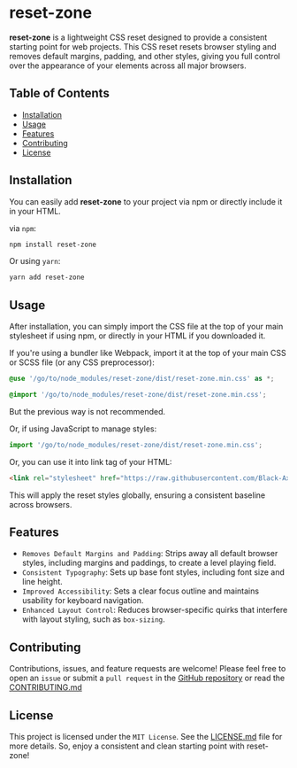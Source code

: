 # reset-zone

**reset-zone** is a lightweight CSS reset designed to provide a consistent starting point for web projects. This CSS reset resets browser styling and removes default margins, padding, and other styles, giving you full control over the appearance of your elements across all major browsers.

## Table of Contents

- [Installation](#installation)
- [Usage](#usage)
- [Features](#features)
- [Contributing](#contributing)
- [License](#license)

## Installation

You can easily add **reset-zone** to your project via npm or directly include it in your HTML.

via `npm`:
```bash
npm install reset-zone
```

Or using `yarn`:
```bash
yarn add reset-zone
```

## Usage
After installation, you can simply import the CSS file at the top of your main stylesheet if using npm, or directly in your HTML if you downloaded it.

If you're using a bundler like Webpack, import it at the top of your main CSS or SCSS file (or any CSS preprocessor):

```scss
@use '/go/to/node_modules/reset-zone/dist/reset-zone.min.css' as *;
```

```css
@import '/go/to/node_modules/reset-zone/dist/reset-zone.min.css';
```

But the previous way is not recommended.

Or, if using JavaScript to manage styles:
```javascript
import '/go/to/node_modules/reset-zone/dist/reset-zone.min.css';
```

Or, you can use it into link tag of your HTML:

```html
<link rel="stylesheet" href="https://raw.githubusercontent.com/Black-Axis/reset-zone/master/dist/reset-zone.min.css">
```

This will apply the reset styles globally, ensuring a consistent baseline across browsers.

## Features
- `Removes Default Margins and Padding`: Strips away all default browser styles, including margins and paddings, to create a level playing field.
- `Consistent Typography`: Sets up base font styles, including font size and line height.
- `Improved Accessibility`: Sets a clear focus outline and maintains usability for keyboard navigation.
- `Enhanced Layout Control`: Reduces browser-specific quirks that interfere with layout styling, such as `box-sizing`.

## Contributing
Contributions, issues, and feature requests are welcome!
Please feel free to open an `issue` or submit a `pull request` in the [GitHub repository]("https://github.com/Black-Axis/reset-zone") or read the [CONTRIBUTING.md]("https://github.com/Black-Axis/reset-zone/blob/master/CONTRIBUTING.md")

## License
This project is licensed under the `MIT License`.
See the [LICENSE.md]("https://github.com/Black-Axis/reset-zone/blob/master/LICENSE.md") file for more details.
So, enjoy a consistent and clean starting point with reset-zone!
